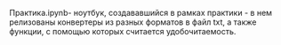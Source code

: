 Практика.ipynb- ноутбук, создававшийся в рамках практики - в нем релизованы конвертеры из разных форматов в файл txt, а также функции, с помощью которых считается удобочитаемость.
